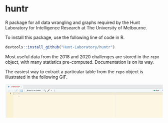 # huntr

R package for all data wrangling and graphs required by the Hunt Laboratory for Intelligence Research at The University of Melbourne.

To install this package, use the following line of code in R.

```R
devtools::install_github("Hunt-Laboratory/huntr")
```

Most useful data from the 2018 and 2020 challenges are stored in the `repo` object, with many statistics pre-computed. Documentation is on its way.

The easiest way to extract a particular table from the `repo` object is illustrated in the following GIF.

![Example for repo obejct](/static/repo-example.gif)